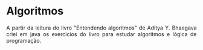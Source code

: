 # Algoritmos
<p align="justify"> A partir da leitura do livro "Entendendo algoritmos" de Aditya Y. Bhaegava criei em java os exercicios do livro para estudar algoritmos e lógica de programação. </p>
